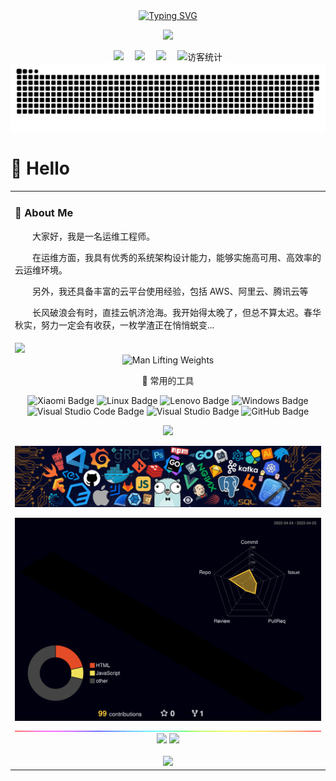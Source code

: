 <div align="center">
  
  <!-- dynamic typing effect 动态打字效果 -->
  <div align="center">
    <a href="https://www.cnsre.cn/">
      <img src="https://readme-typing-svg.demolab.com?font=Fira+Code&pause=1000&width=435&lines=www.cnsre.cn(SRE运维博客);关于我的介绍!&center=true&size=27" alt="Typing SVG" />
    </a>
  </div>

  <!-- knock code pictures 敲代码的图片 -->
  <img src="https://cdn.jsdelivr.net/gh/xwlops/xwlops/assets/images/coding.gif" /><br>

  <!-- profile logo 个人资料徽标 -->
  <div align="center">
    <a href="https://www.cnsre.cn/"><img src="https://img.shields.io/badge/Website-博客-blue" /></a>&emsp;
    <a href="https://twitter.com/"><img src="https://img.shields.io/badge/Twitter-推特-blue" /></a>&emsp;
    <a href="https://www.youtube.com/UC4nDk0V8I1c6m3CIo0F2LIQ"><img src="https://img.shields.io/badge/YouTube-油管-c32136" /></a>&emsp;
    <!-- visitor statistics logo 访客数统计徽标 -->
    <img src="https://visitor-badge.glitch.me/badge?page_id=xwlops" alt="访客统计" />
  </div>

  <!-- Snake Code Contribution Map 贪吃蛇代码贡献图 -->
  <img src="./profile-snake-contrib/github-contribution-grid-snake.svg" />
  
</div>

#  🙋 Hello

<table>
<tr><td>

<!-- About me 关于我 -->
### 🤺 About Me
  
<!-- <img align="right" width="250" src="https://cdn.jsdelivr.net/gh/sun0225SUN/sun0225SUN/assets/images/hi.gif" /> -->

<p>&emsp;&emsp;大家好，我是一名运维工程师。</p>
<p>&emsp;&emsp;在运维方面，我具有优秀的系统架构设计能力，能够实施高可用、高效率的云运维环境。</p>
<p>&emsp;&emsp;另外，我还具备丰富的云平台使用经验，包括 AWS、阿里云、腾讯云等</p>
<p>&emsp;&emsp;长风破浪会有时，直挂云帆济沧海。我开始得太晚了，但总不算太迟。春华秋实，努力一定会有收获，一枚学渣正在悄悄蜕变...</p>
</td></tr>
<tr>
<td>


<!-- ########################################## 分割 ########################################## -->
<img width="200%" src="https://cdn.jsdelivr.net/gh/xwlops/xwlops/assets/images/hr.gif" />

<div align="center" >

<!-- just img 图片 -->
<img src="https://cdn.jsdelivr.net/gh/xwlops/xwlops/assets/images/man.png" alt="Man Lifting Weights" width="250" height="250" />

<!--  skill badge 技能徽章 -->


🧰 常用的工具

![Xiaomi Badge](https://img.shields.io/badge/Xiaomi-FF6900?logo=xiaomi&logoColor=fff&style=flat)  ![Linux Badge](https://img.shields.io/badge/Linux-FCC624?logo=linux&logoColor=000&style=flat)  ![Lenovo Badge](https://img.shields.io/badge/Lenovo-E2231A?logo=lenovo&logoColor=fff&style=flat)  ![Windows Badge](https://img.shields.io/badge/Windows-0078D6?logo=windows&logoColor=fff&style=flat)  ![Visual Studio Code Badge](https://img.shields.io/badge/Visual%20Studio%20Code-007ACC?logo=visualstudiocode&logoColor=fff&style=flat)  ![Visual Studio Badge](https://img.shields.io/badge/Visual%20Studio-5C2D91?logo=visualstudio&logoColor=fff&style=flat)  ![GitHub Badge](https://img.shields.io/badge/GitHub-181717?logo=github&logoColor=fff&style=flat)

<!-- programming tool icon 编程工具图标 -->
<img src="https://skillicons.dev/icons?i=linux,python,jenkins,kubernetes,docker,grafana,mysql,prometheus,nginx,aws,git,github,discord,twitter,instagram" /><br>

<!-- svg -->
<!-- <img src="https://techstack-generator.vercel.app/kubernetes-icon.svg" alt="icon" width="65" style="width: 65px; height: 65px; margin-right: 50px; margin-bottom: 0px;" />
<margin-right: 50px; margin-bottom: 0px;" />
<img src="https://techstack-generator.vercel.app/mysql-icon.svg" alt="icon" width="65" style="width: 65px; height: 65px; margin-right: 50px; margin-bottom: 0px;" />
<img src="https://techstack-generator.vercel.app/docker-icon.svg" alt="icon" width="65" style="width: 65px; height: 65px; margin-right: 50px; margin-bottom: 0px;" /> 
<img src="https://techstack-generator.vercel.app/aws-icon.svg" alt="icon" width="65" style="width: 65px; height: 65px; margin-right: 50px; margin-bottom: 0px;" />
<img src="https://techstack-generator.vercel.app/nginx-icon.svg" alt="icon" width="65" style="width: 65px; height: 65px; margin-right: 50px; margin-bottom: 0px;" /><br> -->

<!-- gif -->
<!-- <img height="100" width="100" src="https://cdn.jsdelivr.net/gh/xwlops/xwlops/assets/images/vscode.webp">
<img height="100" width="100" src="https://cdn.jsdelivr.net/gh/xwlops/xwlops/assets/images/python.webp">
<img height="100" width="100" src="https://cdn.jsdelivr.net/gh/xwlops/xwlops/assets/images/github.webp">
<img height="100" width="100" src="https://cdn.jsdelivr.net/gh/xwlops/xwlops/assets/images/zabbix.webp">
<img height="100" width="100" src="https://cdn.jsdelivr.net/gh/xwlops/xwlops/assets/images/jenkins.webp">
<img height="100" width="100" src="https://cdn.jsdelivr.net/gh/xwlops/xwlops/assets/images/lambda.webp">
<img height="100" width="100" src="https://cdn.jsdelivr.net/gh/xwlops/xwlops/assets/images/shell.webp">
<img height="100" width="100" src="https://cdn.jsdelivr.net/gh/xwlops/xwlops/assets/images/linux.webp">
<img height="100" width="100" src="https://cdn.jsdelivr.net/gh/xwlops/xwlops/assets/images/prometheus.webp"> -->
<!-- just img 图片 -->
<img src="./assets/images/icon.png" /></div>

<!-- profile-3d-contrib 3D贡献图-->
<img src="./profile-3d-contrib/profile-night-rainbow.svg" />
</div>

<!-- ########################################## 分割 ########################################## -->
<img width="200%" src="./assets/images/hr.gif" />

<div align="center" >

<!-- Github-Stats-Terminal 终端风格信息 -->
<!-- <img src="https://cdn.jsdelivr.net/gh/sun0225SUN/Github-Stats-Terminal/github_stats.svg"/><br> -->
  
<!-- Quotes 名人名言 -->
<!-- <img src="https://quotes-github-readme.vercel.app/api?type=horizontal&theme=dark" /><br> -->
  
<!-- GitHub 奖杯🏆 -->
<!-- <img  src="https://github-profile-trophy.vercel.app/?username=sun0225SUN&theme=gruvbox&row=1&column=7&no-frame=true&no-bg=true" /><br> -->

<!-- GitHub 数据统计 -->
<img height="137px" src="https://github-readme-stats-git-masterrstaa-rickstaa.vercel.app/api?username=xwlops&hide_title=true&hide_border=true&show_icons=trueline_height=21&text_color=000&icon_color=000&bg_color=0,ea6161,ffc64d,fffc4d,52fa5a&theme=graywhite" />
<img height="137px" src="https://github-readme-stats-git-masterrstaa-rickstaa.vercel.app/api/top-langs/?username=xwlops&hide_title=true&hide_border=true&layout=compact&langs_count=6&text_color=000&icon_color=fff&bg_color=0,52fa5a,4dfcff,c64dff&theme=graywhite" /><br><br>
<!-- Awesome repo 比较好的仓库-->
<!-- <a href="https://github.com/xwlops/Awesome-Love-Code">
<img src="https://github-readme-stats-git-masterrstaa-rickstaa.vercel.app/api/pin/?username=xwlops&repo=Awesome-Love-Code&theme=dark&bg_color=121212&hide_border=true" /></a>
<a href="https://github.com/sun0225SUN/Student-Data-Vision">
<img src="https://github-readme-stats-git-masterrstaa-rickstaa.vercel.app/api/pin/?username=sun0225SUN&repo=Student-Data-Vision&theme=dark&bg_color=121212&hide_border=true" /></a><br><br> -->
  
<!-- Wakatime Graph-->
<!-- <table>
  <tr>
    <td><img src="https://wakatime.com/share/@42d0678c-368b-448b-9a77-5d21c5b55352/d07b5f65-d3e1-4896-897c-1695c560a7dc.svg" width="500" alt="Wakatime"/></td>
    <td><img src="https://wakatime.com/share/@42d0678c-368b-448b-9a77-5d21c5b55352/39a6f115-6058-44ce-95da-c3b2cbc9e831.svg" width="500" alt="Wakatime"/></td>
  </tr>
  <tr>
    <td colspan="2"><a href="https://run.sunguoqi.com"><img width="200%" src="https://cdn.jsdelivr.net/gh/sun0225SUN/running/assets/github_2023.svg" /></a><br></td>
  </tr>
</table>
</div> -->

<!-- ########################################## 分割 ########################################## -->
<!-- <img width="200%" src="./assets/images/hr.gif" /> -->
<!-- just img 图片 -->
<img src="https://cdn.jsdelivr.net/gh/sun0225SUN/sun0225SUN/assets/images/rocket.png"/>
</div>
